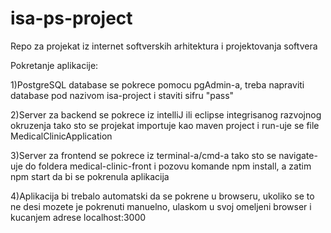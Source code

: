 # isa-ps-project
Repo za projekat iz internet softverskih arhitektura i projektovanja softvera

Pokretanje aplikacije:

1)PostgreSQL database se pokrece pomocu pgAdmin-a, treba napraviti database pod nazivom isa-project i staviti sifru "pass"

2)Server za backend se pokrece iz intelliJ ili eclipse integrisanog razvojnog okruzenja tako sto se projekat importuje kao maven project i run-uje se file MedicalClinicApplication

3)Server za frontend se pokrece iz terminal-a/cmd-a tako sto se navigate-uje do foldera medical-clinic-front i pozovu komande npm install, a zatim npm start da bi se pokrenula aplikacija

4)Aplikacija bi trebalo automatski da se pokrene u browseru, ukoliko se to ne desi mozete je pokrenuti manuelno, ulaskom u svoj omeljeni browser i kucanjem adrese localhost:3000
